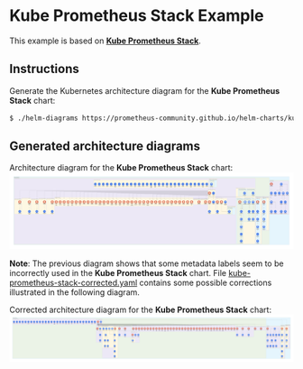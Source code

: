 # Kube Prometheus Stack Example

This example is based on **[Kube Prometheus Stack](https://github.com/prometheus-community/helm-charts/tree/main/charts/kube-prometheus-stack)**.

## Instructions

Generate the Kubernetes architecture diagram for the **Kube Prometheus Stack** chart:

```sh
$ ./helm-diagrams https://prometheus-community.github.io/helm-charts/kube-prometheus-stack
```

## Generated architecture diagrams

Architecture diagram for the **Kube Prometheus Stack** chart:
![kube-prometheus-stack.png](kube-prometheus-stack.png)

**Note**: The previous diagram shows that some metadata labels seem to be incorrectly used in the **Kube Prometheus Stack** chart. File [kube-prometheus-stack-corrected.yaml](kube-prometheus-stack-corrected.yaml) contains some possible corrections illustrated in the following diagram.

Corrected architecture diagram for the **Kube Prometheus Stack** chart:
![kube-prometheus-stack-corrected.png](kube-prometheus-stack-corrected.png)
